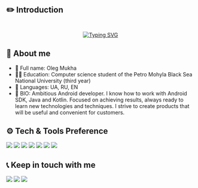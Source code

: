 ## ✏️ Introduction
<div>ㅤ</div>
<div align="center"><a href="https://git.io/typing-svg"><img src="https://readme-typing-svg.herokuapp.com?font=Century+Gothic&weight=700&size=25&pause=1000&center=true&vCenter=true&width=650&height=70&lines=Hi+there!+I'm+an+Android+Developer+from+Ukraine." alt="Typing SVG" /></a></div>

## 📇 About me
* 👤 Full name: Oleg Mukha
* 👨‍🎓 Education: Computer science student of the Petro Mohyla Black Sea National University (third year)
* 💬 Languages: UA, RU, EN
* 📄 BIO: Ambitious Android developer. I know how to work with Android SDK, Java and Kotlin. Focused on achieving results, always ready to learn new technologies and techniques. I strive to create products that will be useful and convenient for customers.
## ⚙️ Tech & Tools Preference
<img src="https://img.shields.io/badge/Android-3DDC84?&logo=android&logoColor=white" /> <img src="https://img.shields.io/badge/Kotlin-%237f52ff?&logo=kotlin&logoColor=white" /> <img src="https://img.shields.io/badge/Java-ED8B00?&logo=openjdk&logoColor=white" /> <img src="https://img.shields.io/badge/MySQL-005C84?&logo=mysql&logoColor=white" /> <img src="https://img.shields.io/badge/SQLite-07405E?&logo=sqlite&logoColor=white" /> <img src="https://img.shields.io/badge/GIT-E44C30?&logo=git&logoColor=white" /> <img src="https://img.shields.io/badge/GitHub-171a1e?&logo=github&logoColor=white" />

## 📞 Keep in touch with me
<a href="https://www.linkedin.com/in/oleg-mukha-b1a512237/"><img src="https://img.shields.io/badge/LinkedIn-0077B5?&logo=linkedin&logoColor=white" /></a> <a href="https://t.me/helg_mkh"><img src="https://img.shields.io/badge/Telegram-2CA5E0?&logo=telegram&logoColor=white" /></a> <a href="mailto:oleg.mukha.2002@gmail.com"><img src="https://img.shields.io/badge/Gmail-D14836?&logo=gmail&logoColor=white" /></a>
